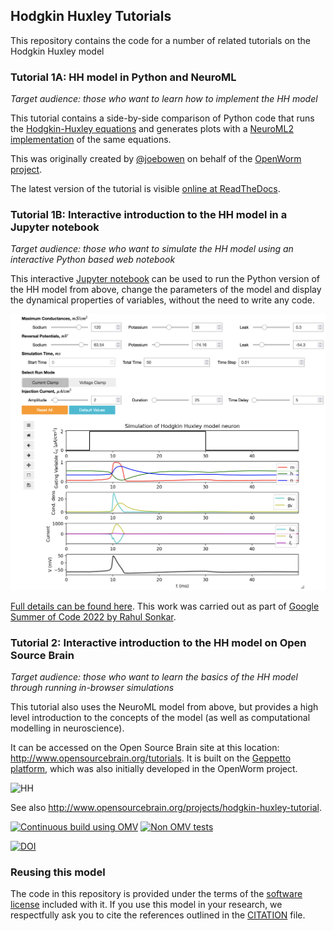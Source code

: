 ## Hodgkin Huxley Tutorials

This repository contains the code for a number of related tutorials on the Hodgkin Huxley model

### Tutorial 1A: HH model in Python and NeuroML

*Target audience: those who want to learn how to implement the HH model*

This tutorial contains a side-by-side comparison of Python code that runs the [Hodgkin-Huxley equations](https://en.wikipedia.org/wiki/Hodgkin%E2%80%93Huxley_model) and generates plots with a [NeuroML2 implementation](http://journal.frontiersin.org/Journal/10.3389/fninf.2014.00079/abstract) of the same equations.  

This was originally created by [@joebowen](https://github.com/joebowen) on behalf of the [OpenWorm project](http://www.openworm.org).  

The latest version of the tutorial is visible [online at ReadTheDocs](http://hodgkin-huxley-tutorial.readthedocs.org/en/latest/).

### Tutorial 1B: Interactive introduction to the HH model in a Jupyter notebook

*Target audience: those who want to simulate the HH model using an interactive Python based web notebook*

This interactive [Jupyter notebook](https://jupyter.org/) can be used to run the Python version of the HH model from above, change the parameters of the model and display the dynamical properties of variables, without the need to write any code.

<p align="center"><kbd><a href="https://github.com/openworm/hodgkin_huxley_tutorial/blob/master/notebooks/Python_HH_version/README.md"><img src="https://raw.githubusercontent.com/openworm/hodgkin_huxley_tutorial/master/Tutorial/_media//HH_Jupyter.png" width="600"/></kbd></p>

Full details can be found [here](https://github.com/openworm/hodgkin_huxley_tutorial/blob/master/notebooks/Python_HH_version/README.md). This work was carried out as part of [Google Summer of Code 2022 by Rahul Sonkar](notebooks/GSoC_2022_Submission/GSoC_Documentation.md).

### Tutorial 2: Interactive introduction to the HH model on Open Source Brain

*Target audience: those who want to learn the basics of the HH model through running in-browser simulations*

This tutorial also uses the NeuroML model from above, but provides a high level introduction to the concepts of the model (as well as computational modelling in neuroscience).

It can be accessed on the Open Source Brain site at this location: http://www.opensourcebrain.org/tutorials. It is built on the [Geppetto platform](http://www.geppetto.org/), which was also initially developed in the OpenWorm project.

![HH](https://raw.githubusercontent.com/openworm/hodgkin_huxley_tutorial/master/Tutorial2/NeuroML2/images/HH_OSB.png)

See also http://www.opensourcebrain.org/projects/hodgkin-huxley-tutorial.

[![Continuous build using OMV](https://github.com/openworm/hodgkin_huxley_tutorial/actions/workflows/omv-ci.yml/badge.svg)](https://github.com/openworm/hodgkin_huxley_tutorial/actions/workflows/omv-ci.yml) [![Non OMV tests](https://github.com/openworm/hodgkin_huxley_tutorial/actions/workflows/non-omv.yml/badge.svg)](https://github.com/openworm/hodgkin_huxley_tutorial/actions/workflows/non-omv.yml)

[![DOI](https://zenodo.org/badge/DOI/10.5281/zenodo.1493456.svg)](https://doi.org/10.5281/zenodo.1493456)



### Reusing this model

The code in this repository is provided under the terms of the [software license](LICENSE) included with it. If you use this model in your research, we respectfully ask you to cite the references outlined in the [CITATION](CITATION.md) file.
